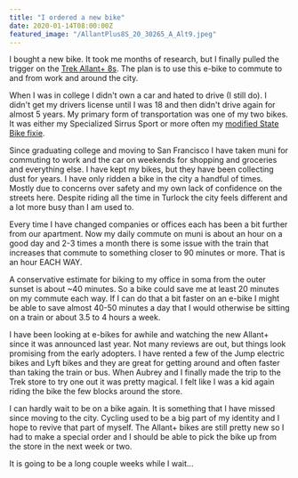 ```yaml
---
title: "I ordered a new bike"
date: 2020-01-14T08:00:00Z
featured_image: "/AllantPlus8S_20_30265_A_Alt9.jpeg"
---
```

I bought a new bike. It took me months of research, but I finally pulled the trigger on the [Trek Allant+ 8s](https://www.trekbikes.com/us/en_US/bikes/hybrid-bikes/electric-hybrid-bikes/allant/allant-8s/p/30265/). The plan is to use this e-bike to commute to and from work and around the city. 

When I was in college I didn't own a car and hated to drive (I still do). I didn't get my drivers license until I was 18 and then didn't drive again for almost 5 years. My primary form of transportation was one of my two bikes. It was either my Specialized Sirrus Sport or more often my [modified State Bike fixie](/2012/ordered-my-first-fixed-gear/). 

Since graduating college and moving to San Francisco I have taken muni for commuting to work and the car on weekends for shopping and groceries and everything else. I have kept my bikes, but they have been collecting dust for years. I have only ridden a bike in the city a handful of times. Mostly due to concerns over safety and my own lack of confidence on the streets here. Despite riding all the time in Turlock the city feels different and a lot more busy than I am used to.

Every time I have changed companies or offices each has been a bit further from our apartment. Now my daily commute on muni is about an hour on a good day and 2-3 times a month there is some issue with the train that increases that commute to something closer to 90 minutes or more. That is an hour EACH WAY.

A conservative estimate for biking to my office in soma from the outer sunset is about \~40 minutes. So a bike could save me at least 20 minutes on my commute each way. If I can do that a bit faster on an e-bike I might be able to save almost 40-50 minutes a day that I would otherwise be sitting on a train or about 3.5 to 4 hours a week.

I have been looking at e-bikes for awhile and watching the new Allant+ since it was announced last year. Not many reviews are out, but things look promising from the early adopters. I have rented a few of the Jump electric bikes and Lyft bikes and they are great for getting around and often faster than taking the train or bus. When Aubrey and I finally made the trip to the Trek store to try one out it was pretty magical. I felt like I was a kid again riding the bike the few blocks around the store.

I can hardly wait to be on a bike again. It is something that I have missed since moving to the city. Cycling used to be a big part of my identity and I hope to revive that part of myself. The Allant+ bikes are still pretty new so I had to make a special order and I should be able to pick the bike up from the store in the next week or two.

It is going to be a long couple weeks while I wait...
